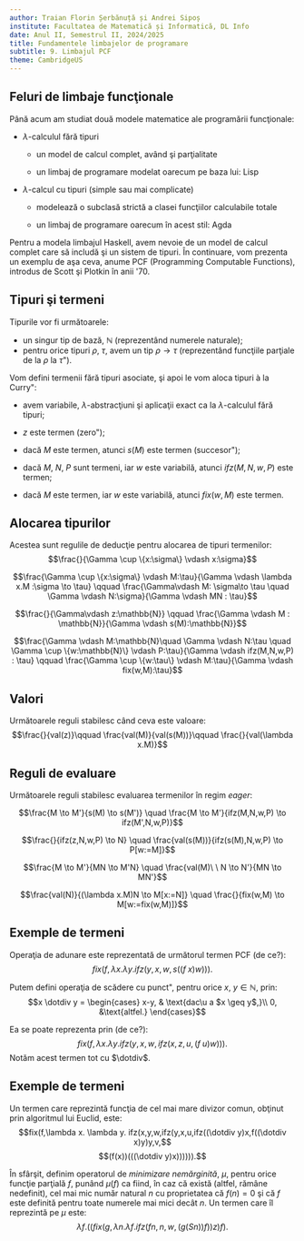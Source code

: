 ```yaml
---
author: Traian Florin Șerbănuță și Andrei Sipoș
institute: Facultatea de Matematică și Informatică, DL Info
date: Anul II, Semestrul II, 2024/2025
title: Fundamentele limbajelor de programare
subtitle: 9. Limbajul PCF
theme: CambridgeUS
---
```


## Feluri de limbaje funcţionale

Până acum am studiat două modele matematice ale programării funcţionale:

-   $\lambda$-calculul fără tipuri

    -   un model de calcul complet, având şi parţialitate

    -   un limbaj de programare modelat oarecum pe baza lui: Lisp

-   $\lambda$-calcul cu tipuri (simple sau mai complicate)

    -   modelează o subclasă strictă a clasei funcţiilor calculabile
        totale

    -   un limbaj de programare oarecum în acest stil: Agda

Pentru a modela limbajul Haskell, avem nevoie de un model de calcul
complet care să includă şi un sistem de tipuri. În continuare, vom
prezenta un exemplu de aşa ceva, anume PCF (Programming Computable
Functions), introdus de Scott şi Plotkin în anii '70.

## Tipuri şi termeni

Tipurile vor fi următoarele:

-   un singur tip de bază, $\mathbb{N}$ (reprezentând numerele
    naturale);
-   pentru orice tipuri $\rho$, $\tau$, avem un tip $\rho\to\tau$
    (reprezentând funcţiile parţiale de la $\rho$ la $\tau$").

Vom defini termenii fără tipuri asociate, şi apoi le vom aloca tipuri à
la Curry":

-   avem variabile, $\lambda$-abstracţiuni şi aplicaţii exact ca la
    $\lambda$-calculul fără tipuri;

-   $z$ este termen (zero");

-   dacă $M$ este termen, atunci $s(M)$ este termen (succesor");

-   dacă $M$, $N$, $P$ sunt termeni, iar $w$ este variabilă, atunci
    $ifz(M,N,w,P)$ este termen;

-   dacă $M$ este termen, iar $w$ este variabilă, atunci $fix(w,M)$ este
    termen.

## Alocarea tipurilor

Acestea sunt regulile de deducţie pentru alocarea de tipuri termenilor:
$$\frac{}{\Gamma \cup \{x:\sigma\} \vdash x:\sigma}$$

$$\frac{\Gamma \cup \{x:\sigma\} \vdash M:\tau}{\Gamma \vdash \lambda x.M :\sigma \to \tau} \qquad \frac{\Gamma\vdash M: \sigma\to \tau \quad \Gamma \vdash N:\sigma}{\Gamma \vdash MN : \tau}$$


$$\frac{}{\Gamma\vdash z:\mathbb{N}} \qquad \frac{\Gamma \vdash M : \mathbb{N}}{\Gamma \vdash s(M):\mathbb{N}}$$


$$\frac{\Gamma \vdash M:\mathbb{N}\quad \Gamma \vdash N:\tau \quad \Gamma \cup \{w:\mathbb{N}\} \vdash P:\tau}{\Gamma \vdash ifz(M,N,w,P) : \tau} \qquad \frac{\Gamma \cup \{w:\tau\} \vdash M:\tau}{\Gamma \vdash fix(w,M):\tau}$$

## Valori

Următoarele reguli stabilesc când ceva este valoare:
$$\frac{}{val(z)}\qquad \frac{val(M)}{val(s(M))}\qquad \frac{}{val(\lambda x.M)}$$

## Reguli de evaluare

Următoarele reguli stabilesc evaluarea termenilor în regim *eager*:

$$\frac{M \to M'}{s(M) \to s(M')} \quad  \frac{M \to M'}{ifz(M,N,w,P) \to ifz(M',N,w,P)}$$

$$\frac{}{ifz(z,N,w,P) \to N} \quad \frac{val(s(M))}{ifz(s(M),N,w,P) \to P[w:=M]}$$

$$\frac{M \to M'}{MN \to M'N} \quad \frac{val(M)\ \ N \to N'}{MN \to MN'}$$

$$\frac{val(N)}{(\lambda x.M)N \to M[x:=N]} \quad \frac{}{fix(w,M) \to M[w:=fix(w,M)]}$$

## Exemple de termeni

Operaţia de adunare este reprezentată de următorul termen PCF (de ce?):
$$fix(f,\lambda x.\lambda y.ifz(y,x,w,s((f\;x)w))).$$

Putem defini operaţia de scădere cu punct", pentru orice $x$,
$y \in \mathbb{N}$, prin:
$$x \dotdiv y = \begin{cases} x-y, & \text{dac\u a $x \geq y$,}\\ 0, &\text{altfel.} \end{cases}$$

Ea se poate reprezenta prin (de ce?):
$$fix(f,\lambda x.\lambda y. ifz(y,x,w,ifz(x,z,u,(f\;u)w))).$$ Notăm acest
termen tot cu $\dotdiv$.

## Exemple de termeni

Un termen care reprezintă funcţia de cel mai mare divizor comun, obţinut
prin algoritmul lui Euclid, este:
$$fix(f,\lambda x. \lambda y. ifz(x,y,w,ifz(y,x,u,ifz((\dotdiv y)x,f((\dotdiv x)y)y,v,$$
$$(f(x))(((\dotdiv y)x)))))).$$

În sfârşit, definim operatorul de
*minimizare nemărginită*, $\mu$, pentru orice funcţie parţială $f$,
punând $\mu(f)$ ca fiind, în caz că există (altfel, rămâne nedefinit),
cel mai mic număr natural $n$ cu proprietatea că $f(n)=0$ şi că $f$ este
definită pentru toate numerele mai mici decât $n$. Un termen care îl
reprezintă pe $\mu$ este:
$$\lambda f.((fix(g,\lambda n.\lambda f. ifz(fn, n, w, (g(Sn))f))z)f).$$
